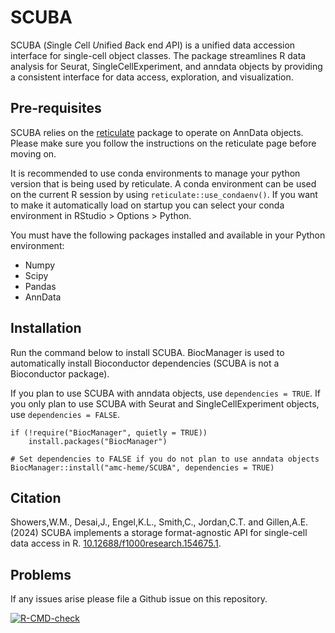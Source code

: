 # SCUBA

SCUBA (*S*ingle *C*ell *U*nified *B*ack end *A*PI) is a unified data accession interface for single-cell object classes. The package streamlines R data analysis for Seurat, SingleCellExperiment, and anndata objects by providing a consistent interface for data access, exploration, and visualization.

## Pre-requisites

SCUBA relies on the [reticulate](https://rstudio.github.io/reticulate/) package to operate on AnnData objects. Please make sure you follow the instructions on the reticulate page before moving on.  

It is recommended to use conda environments to manage your python version that is being used by reticulate. A conda environment can be used on the current R session by using `reticulate::use_condaenv()`. If you want to make it automatically load on startup you can select your conda environment in RStudio > Options > Python. 

You must have the following packages installed and available in your Python environment:

- Numpy
- Scipy
- Pandas
- AnnData

## Installation

Run the command below to install SCUBA. BiocManager is used to automatically install Bioconductor dependencies (SCUBA is not a Bioconductor package).

If you plan to use SCUBA with anndata objects, use `dependencies = TRUE`. If you only plan to use SCUBA with Seurat and SingleCellExperiment objects, use `dependencies = FALSE`.

```
if (!require("BiocManager", quietly = TRUE))
    install.packages("BiocManager")

# Set dependencies to FALSE if you do not plan to use anndata objects
BiocManager::install("amc-heme/SCUBA", dependencies = TRUE)
```

## Citation
Showers,W.M., Desai,J., Engel,K.L., Smith,C., Jordan,C.T. and Gillen,A.E. (2024) SCUBA implements a storage format-agnostic API for single-cell data access in R. [10.12688/f1000research.154675.1](https://doi.org/10.12688/f1000research.154675.1).

## Problems
If any issues arise please file a Github issue on this repository. 

<!-- badges: start -->
  [![R-CMD-check](https://github.com/amc-heme/SCUBA/actions/workflows/R-CMD-check.yaml/badge.svg)](https://github.com/amc-heme/SCUBA/actions/workflows/R-CMD-check.yaml)
  <!-- badges: end -->
